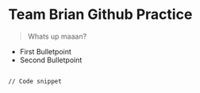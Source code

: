 # Team Brian Github Practice

> Whats up maaan?

- First Bulletpoint
- Second Bulletpoint

````

// Code snippet

````
